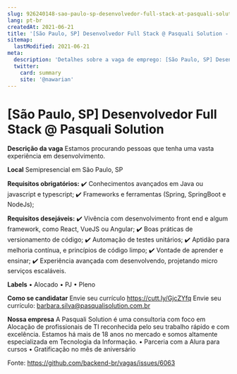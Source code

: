 ```yaml
---
slug: 926240148-sao-paulo-sp-desenvolvedor-full-stack-at-pasquali-solution
lang: pt-br
createdAt: 2021-06-21
title: '[São Paulo, SP] Desenvolvedor Full Stack @ Pasquali Solution - Vaga de Emprego'
sitemap:
  lastModified: 2021-06-21
meta:
  description: 'Detalhes sobre a vaga de emprego: [São Paulo, SP] Desenvolvedor Full Stack @ Pasquali Solution'
  twitter:
    card: summary
    site: '@nawarian'
---
```


# [São Paulo, SP] Desenvolvedor Full Stack @ Pasquali Solution

**Descrição da vaga**
Estamos procurando pessoas que tenha uma vasta experiência em desenvolvimento.

**Local**
Semipresencial em São Paulo, SP

**Requisitos obrigatórios:**
✔️ Conhecimentos avançados em Java ou javascript e typescript;
✔️ Frameworks e ferramentas (Spring, SpringBoot e NodeJs);

**Requisitos desejáveis:**
✔️ Vivência com desenvolvimento front end e algum framework, como React, VueJS ou Angular;
✔️ Boas práticas de versionamento de código;
✔️ Automação de testes unitários;
✔️ Aptidão para melhoria contínua, e princípios de código limpo;
✔️ Vontade de aprender e ensinar;
✔️ Experiência avançada com desenvolvendo, projetando micro serviços escaláveis.

**Labels**
•	Alocado
•	PJ
•	Pleno

**Como se candidatar**
Envie seu currículo https://cutt.ly/GjcZYfq
Envie seu currículo: barbara.silva@pasqualisolution.com.br

**Nossa empresa**
A Pasquali Solution é uma consultoria com foco em Alocação de profissionais de TI reconhecida pelo seu trabalho rápido e com excelência.
Estamos há mais de 18 anos no mercado e somos altamente especializada em Tecnologia da Informação.
•	Parceria com a Alura para cursos
•	Gratificação no mês de aniversário





Fonte: https://github.com/backend-br/vagas/issues/6063